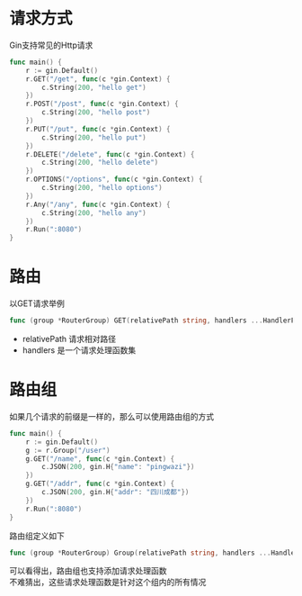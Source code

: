 # 请求方式
Gin支持常见的Http请求
```go
func main() {
	r := gin.Default()
	r.GET("/get", func(c *gin.Context) {
		c.String(200, "hello get")
	})
	r.POST("/post", func(c *gin.Context) {
		c.String(200, "hello post")
	})
	r.PUT("/put", func(c *gin.Context) {
		c.String(200, "hello put")
	})
	r.DELETE("/delete", func(c *gin.Context) {
		c.String(200, "hello delete")
	})
	r.OPTIONS("/options", func(c *gin.Context) {
		c.String(200, "hello options")
	})
	r.Any("/any", func(c *gin.Context) {
		c.String(200, "hello any")
	})
	r.Run(":8080")
}
```

# 路由
以GET请求举例  
```go
func (group *RouterGroup) GET(relativePath string, handlers ...HandlerFunc)
```
- relativePath 请求相对路径
- handlers 是一个请求处理函数集

# 路由组
如果几个请求的前缀是一样的，那么可以使用路由组的方式
```go
func main() {
	r := gin.Default()
	g := r.Group("/user")
	g.GET("/name", func(c *gin.Context) {
		c.JSON(200, gin.H{"name": "pingwazi"})
	})
	g.GET("/addr", func(c *gin.Context) {
		c.JSON(200, gin.H{"addr": "四川成都"})
	})
	r.Run(":8080")
}
```
路由组定义如下
```go
func (group *RouterGroup) Group(relativePath string, handlers ...HandlerFunc)
```
可以看得出，路由组也支持添加请求处理函数  
不难猜出，这些请求处理函数是针对这个组内的所有情况